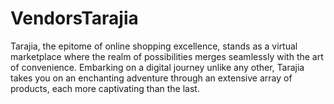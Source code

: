 # VendorsTarajia
Tarajia, the epitome of online shopping excellence, stands as a virtual marketplace where the realm of possibilities merges seamlessly with the art of convenience. Embarking on a digital journey unlike any other, Tarajia takes you on an enchanting adventure through an extensive array of products, each more captivating than the last.

